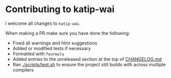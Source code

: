 # Contributing to katip-wai
I welcome all changes to `katip-wai`.

When making a PR make sure you have done the following:
  - Fixed all warnings and hlint suggestions
  - Added or modified tests if necessary 
  - Formatted with `fourmulu`
  - Added entries to the unreleased section at the top of [CHANGELOG.md](./CHANGELOG.md)
  - Ran [./scripts/test.sh](./scripts/test.sh) to ensure the project still builds with across multiple compilers
